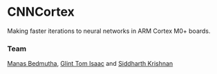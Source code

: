 # CNNCortex

Making faster iterations to neural networks in ARM Cortex M0+ boards.

### Team
[Manas Bedmutha](https://www.github.com/manasbedmutha98), [Glint Tom Isaac](https://www.github.com/GlintIITGn) and [Siddharth Krishnan](https://www.github.com/pyrocoder)
